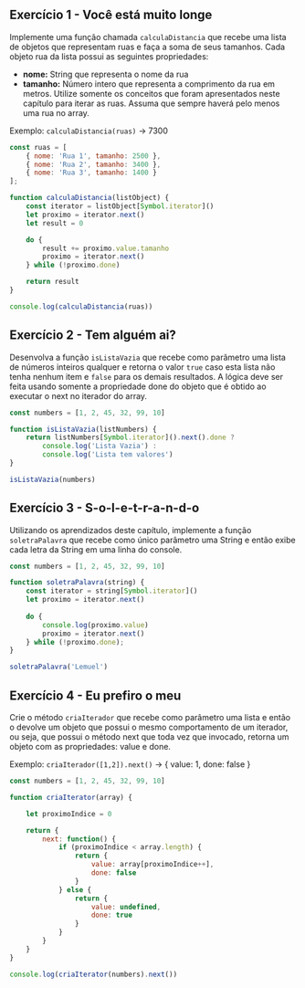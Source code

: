 ## Exercício 1 - Você está muito longe
Implemente uma função chamada `calculaDistancia` que recebe uma lista de objetos que representam ruas e faça a soma de seus tamanhos. Cada objeto rua da lista possui as seguintes propriedades:

* **nome:** String que representa o nome da rua
* **tamanho:** Número intero que representa a comprimento da rua em metros.
Utilize somente os conceitos que foram apresentados neste capítulo para iterar as ruas. Assuma que sempre haverá pelo menos uma rua no array.

Exemplo: `calculaDistancia(ruas)` → 7300
````javascript
const ruas = [
    { nome: 'Rua 1', tamanho: 2500 },
    { nome: 'Rua 2', tamanho: 3400 },
    { nome: 'Rua 3', tamanho: 1400 }
];

function calculaDistancia(listObject) {
    const iterator = listObject[Symbol.iterator]()
    let proximo = iterator.next()
    let result = 0

    do {
        result += proximo.value.tamanho
        proximo = iterator.next()
    } while (!proximo.done)

    return result
}

console.log(calculaDistancia(ruas))
````

## Exercício 2 - Tem alguém ai?
Desenvolva a função `isListaVazia` que recebe como parâmetro uma lista de números inteiros qualquer e retorna o valor `true` caso esta lista não tenha nenhum item e `false` para os demais resultados. A lógica deve ser feita usando somente a propriedade done do objeto que é obtido ao executar o next no iterador do array.
````javascript
const numbers = [1, 2, 45, 32, 99, 10]

function isListaVazia(listNumbers) {
    return listNumbers[Symbol.iterator]().next().done ?
        console.log('Lista Vazia') :
        console.log('Lista tem valores')
}

isListaVazia(numbers)
````

## Exercício 3 - S-o-l-e-t-r-a-n-d-o
Utilizando os aprendizados deste capítulo, implemente a função `soletraPalavra` que recebe como único parâmetro uma String e então exibe cada letra da String em uma linha do console.
````javascript
const numbers = [1, 2, 45, 32, 99, 10]

function soletraPalavra(string) {
    const iterator = string[Symbol.iterator]()
    let proximo = iterator.next()
    
    do {
        console.log(proximo.value)
        proximo = iterator.next()
    } while (!proximo.done);
}

soletraPalavra('Lemuel')
````

## Exercício 4 - Eu prefiro o meu
Crie o método `criaIterador` que recebe como parâmetro uma lista e então o devolve um objeto que possui o mesmo comportamento de um iterador, ou seja, que possui o método next que toda vez que invocado, retorna um objeto com as propriedades: value e done.

Exemplo: `criaIterador([1,2]).next()` → { value: 1, done: false }
````javascript
const numbers = [1, 2, 45, 32, 99, 10]

function criaIterator(array) {

    let proximoIndice = 0

    return {
        next: function() {
            if (proximoIndice < array.length) {
                return {
                    value: array[proximoIndice++],
                    done: false
                }
            } else {
                return {
                    value: undefined,
                    done: true 
                }
            }
        }
    }
}

console.log(criaIterator(numbers).next()) 
````
